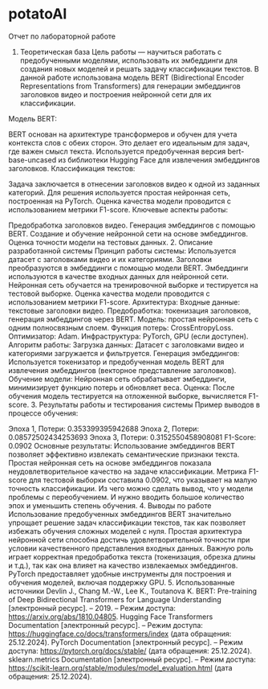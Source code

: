 # potatoAI
Отчет по лабораторной работе
1. Теоретическая база
Цель работы — научиться работать с предобученными моделями, использовать их эмбеддинги для создания новых моделей и решать задачу классификации текстов. В данной работе использована модель BERT (Bidirectional Encoder Representations from Transformers) для генерации эмбеддингов заголовков видео и построения нейронной сети для их классификации.

Модель BERT:

BERT основан на архитектуре трансформеров и обучен для учета контекста слов с обеих сторон. Это делает его идеальным для задач, где важен смысл текста.
Используется предобученная версия bert-base-uncased из библиотеки Hugging Face для извлечения эмбеддингов заголовков.
Классификация текстов:

Задача заключается в отнесении заголовков видео к одной из заданных категорий.
Для решения используется простая нейронная сеть, построенная на PyTorch.
Оценка качества модели проводится с использованием метрики F1-score.
Ключевые аспекты работы:

Предобработка заголовков видео.
Генерация эмбеддингов с помощью BERT.
Создание и обучение нейронной сети на основе эмбеддингов.
Оценка точности модели на тестовых данных.
2. Описание разработанной системы
Принцип работы системы:
Используется датасет с заголовками видео и их категориями.
Заголовки преобразуются в эмбеддинги с помощью модели BERT.
Эмбеддинги используются в качестве входных данных для нейронной сети.
Нейронная сеть обучается на тренировочной выборке и тестируется на тестовой выборке.
Оценка качества модели проводится с использованием метрики F1-score.
Архитектура:
Входные данные: текстовые заголовки видео.
Предобработка: токенизация заголовков, генерация эмбеддингов через BERT.
Модель: простая нейронная сеть с одним полносвязным слоем.
Функция потерь: CrossEntropyLoss.
Оптимизатор: Adam.
Инфраструктура: PyTorch, GPU (если доступен).
Алгоритм работы:
Загрузка данных: Датасет с заголовками видео и категориями загружается и фильтруется.
Генерация эмбеддингов: Используется токенизатор и предобученная модель BERT для извлечения эмбеддингов (векторное представление заголовков).
Обучение модели: Нейронная сеть обрабатывает эмбеддинги, минимизирует функцию потерь и обновляет веса.
Оценка: После обучения модель тестируется на отложенной выборке, вычисляется F1-score.
3. Результаты работы и тестирования системы
Пример выводов в процессе обучения:

Эпоха 1, Потери: 0.353399395942688
Эпоха 2, Потери: 0.08572502434253693
Эпоха 3, Потери: 0.3152550458908081
F1-Score: 0.0902
Основные результаты:
Использование эмбеддингов BERT позволяет эффективно извлекать семантические признаки текста.
Простая нейронная сеть на основе эмбеддингов показала неудовлетворительное качество на задаче классификации.
Метрика F1-score для тестовой выборки составила 0.0902, что указывает на малую точность классификации. Из чего можно сделать вывод, что у модели проблемы с переобучением. И нужно вводить большое количество эпох и уменьшить степень обучения.
4. Выводы по работе
Использование предобученных эмбеддингов BERT значительно упрощает решение задач классификации текстов, так как позволяет избежать обучения сложных моделей с нуля.
Простая архитектура нейронной сети способна достичь удовлетворительной точности при условии качественного представления входных данных.
Важную роль играет корректная предобработка текста (токенизация, обрезка длины и т.д.), так как она влияет на качество извлекаемых эмбеддингов.
PyTorch предоставляет удобные инструменты для построения и обучения моделей, включая поддержку GPU.
5. Использованные источники
Devlin J., Chang M.-W., Lee K., Toutanova K. BERT: Pre-training of Deep Bidirectional Transformers for Language Understanding [электронный ресурс]. – 2019. – Режим доступа: https://arxiv.org/abs/1810.04805.
Hugging Face Transformers Documentation [электронный ресурс]. – Режим доступа: https://huggingface.co/docs/transformers/index (дата обращения: 25.12.2024).
PyTorch Documentation [электронный ресурс]. – Режим доступа: https://pytorch.org/docs/stable/ (дата обращения: 25.12.2024).
sklearn.metrics Documentation [электронный ресурс]. – Режим доступа: https://scikit-learn.org/stable/modules/model_evaluation.html (дата обращения: 25.12.2024).
